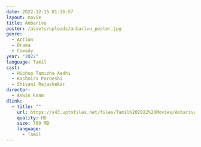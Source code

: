```yaml
---
date: 2022-12-15 01:26:57
layout: movie
title: Anbarivu
poster: /assets/uploads/anbarivu_poster.jpg
genre:
  - Action
  - Drama
  - Comedy
year: "2022"
language: Tamil
cast:
  - Hiphop Tamizha Aadhi
  - Kashmira Pardeshi
  - Shivani Rajashekar
director:
  - Aswin Raam
dlink:
  - title: ""
    url: https://s43.uptofiles.net/files/Tamil%202022%20Movies/Anbarivu%20(2022)/Anbarivu%20(Original)/Anbarivu%20(640x360)/Anbarivu%20202%20HD.mp4
    quality: HD
    size: 700 MB
    language:
      - Tamil
---
```

